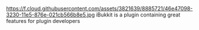 https://f.cloud.githubusercontent.com/assets/3821639/8885721/46e47098-3230-11e5-876e-021cb566b8e5.jpg
iBukkit is a plugin containing great features for plugin developers 

